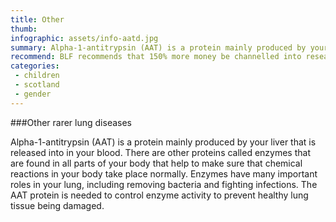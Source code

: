 ```yaml
---
title: Other
thumb: 
infographic: assets/info-aatd.jpg
summary: Alpha-1-antitrypsin (AAT) is a protein mainly produced by your liver that is released into in your blood.
recommend: BLF recommends that 150% more money be channelled into research on this important health issue
categories:
 - children
 - scotland  
 - gender 
---
```


###Other rarer lung diseases

Alpha-1-antitrypsin (AAT) is a protein mainly produced by your liver that is released into in your blood. There are other proteins called enzymes that are found in all parts of your body that help to make sure that chemical reactions in your body take place normally. Enzymes have many important roles in your lung, including removing bacteria and fighting infections. The AAT protein is needed to control enzyme activity to prevent healthy lung tissue being damaged.

